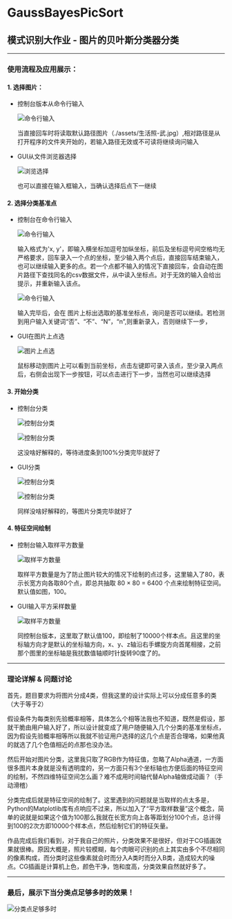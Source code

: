 # GaussBayesPicSort
## 模式识别大作业 - 图片的贝叶斯分类器分类

***
### 使用流程及应用展示：

#### 1. 选择图片：

- 控制台版本从命令行输入

    ![命令行输入](./screenshuts/choose_pic.png)

    当直接回车时将读取默认路径图片（./assets/生活照-武.jpg）,相对路径是从打开程序的文件夹开始的，若输入路径无效或不可读将继续询问输入

- GUI从文件浏览器选择

    ![浏览选择](./screenshuts/choose_pic-gui.png)

    也可以直接在输入框输入，当确认选择后点下一继续

#### 2. 选择分类基准点

- 控制台在命令行输入

    ![命令行输入](./screenshuts/choose_cates.png)

    输入格式为'x, y'，即输入横坐标加逗号加纵坐标，前后及坐标逗号间空格均无严格要求，回车录入一个点的坐标，至少输入两个点后，直接回车结束输入，也可以继续输入更多的点。若一个点都不输入的情况下直接回车，会自动在图片路径下查找同名的csv数据文件，从中读入坐标点。对于无效的输入会给出提示，并重新输入该点。

    ![命令行输入](./screenshuts/choose_cates_err.png)

    输入完毕后，会在 图片上标出选取的基准坐标点，询问是否可以继续。若检测到用户输入关键词“否”、“不”、“N”，“n”,则重新录入，否则继续下一步，

- GUI在图片上点选

    ![图片上点选](./screenshuts/choose_cates-gui.png)

    鼠标移动到图片上可以看到当前坐标，点击左键即可录入该点，至少录入两点后，右侧会出现下一步按钮，可以点击进行下一步，当然也可以继续选择

#### 3. 开始分类

- 控制台分类

    ![控制台分类](./screenshuts/cating_pic.png)
    
    ![控制台分类](./screenshuts/cated_pic.png)
    
    这没啥好解释的，等待进度条到100%分类完毕就好了

- GUI分类

    ![控制台分类](./screenshuts/cating_pic-gui.png)
    
    ![控制台分类](./screenshuts/cated_pic-gui.png)
    
    同样没啥好解释的，等图片分类完毕就好了

#### 4. 特征空间绘制

- 控制台输入取样平方数量

    ![取样平方数量](./screenshuts/draw_plot.png)

    取样平方数量是为了防止图片较大的情况下绘制的点过多，这里输入了80，表示长宽方向各取80个点，即总共抽取 80 × 80 = 6400 个点来绘制特征空间。默认值如图，100。

- GUI输入平方采样数量

    ![取样平方数量](./screenshuts/draw_plot-gui.png)

    同控制台版本，这里取了默认值100，即绘制了10000个样本点。且这里的坐标轴方向才是默认的坐标轴方向，x、y、z轴沿右手螺旋方向首尾相接，之前那个图里的坐标轴是我扰数值轴顺时针旋转90度了的。

***
### 理论详解 & 问题讨论
首先，题目要求为将图片分成4类，但我这里的设计实际上可以分成任意多的类（大于等于2）

假设条件为每类别先验概率相等，具体怎么个相等法我也不知道，既然是假设，那就干脆由用户输入好了，所以设计就变成了用户随便输入几个分类的基准坐标点，因为假设先验概率相等所以我就不验证用户选择的这几个点是否合理咯，如果他真的就选了几个色值相近的点那也没办法。

然后开始对图片分类，这里我只取了RGB作为特征值，忽略了Alpha通道，一方面很多图片本身就是没有透明度的，另一方面只有3个坐标轴也方便后面的特征空间的绘制，不然四维特征空间怎么画？难不成用时间轴代替Alpha轴做成动画？（手动滑稽）

分类完成后就是特征空间的绘制了。这里遇到的问题就是当取样的点太多是，Python的Matplotlib库有点响应不过来，所以加入了“平方取样数量”这个概念，简单的说就是如果这个值为100那么我就在长宽方向上各等距划分100个点，总计得到100的2次方即10000个样本点，然后绘制它们的特征矢量。

作品完成后我们看到，对于我自己的照片，分类效果不是很好，但对于CG插画效果就很棒。原因大概是，照片较模糊，每个肉眼可识别的点上其实由多个不尽相同的像素构成，而分类时这些像素就会时而分入A类时而分入B类，造成较大的噪点。CG插画是计算机上色，颜色干净，饱和度高，分类效果自然就好多了。

***
### 最后，展示下当分类点足够多时的效果！

![分类点足够多时](./screenshuts/enough_categories.png)